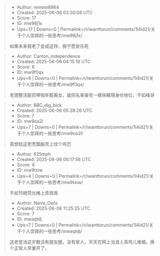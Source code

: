 > - Author: remem8964
> - Created: 2025-06-06 03:30:09 UTC
> - Score: 17
> - ID: mw98j1x
> - Ups=17 | Downs=0 | Permalink=/r/iwanttorun/comments/1l4id21/关于个人崇拜的一些思考/mw98j1x/
>
> 如果未来我老了变成这样，我宁愿安乐死

> - Author: Canton_independence
> - Created: 2025-06-06 04:15:18 UTC
> - Score: 6
> - ID: mw9f0qx
> - Ups=6 | Downs=0 | Permalink=/r/iwanttorun/comments/1l4id21/关于个人崇拜的一些思考/mw9f0qx/
>
> 老頭整活能否帶個年輕美女，就同名車豪宅一樣係顯現身份地位，不如峰哥

> - Author: BBC_dig_bick
> - Created: 2025-06-06 05:28:26 UTC
> - Score: 7
> - ID: mw9oa2l
> - Ups=7 | Downs=0 | Permalink=/r/iwanttorun/comments/1l4id21/关于个人崇拜的一些思考/mw9oa2l/
>
> 真想给这老秃瓢脑壳上纹个鸡巴

> - Author: 625mph
> - Created: 2025-06-06 06:17:56 UTC
> - Score: 4
> - ID: mw9txiw
> - Ups=4 | Downs=0 | Permalink=/r/iwanttorun/comments/1l4id21/关于个人崇拜的一些思考/mw9txiw/
>
> 不如15根荧光棒上贵宾席

> - Author: Naive_Owls
> - Created: 2025-06-06 11:25:25 UTC
> - Score: 7
> - ID: mwaqtdj
> - Ups=7 | Downs=0 | Permalink=/r/iwanttorun/comments/1l4id21/关于个人崇拜的一些思考/mwaqtdj/
>
> 这老登活这岁数没有朋友圈，没有家人，天天在网上当浪人真鸡儿难绷。换个正常人早重开了。
